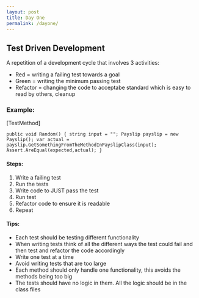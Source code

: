 ```yaml
---
layout: post
title: Day One
permalink: /dayone/
---
```

## Test Driven Development

A repetition of a development cycle that involves 3 activities:
- Red = writing a failing test towards a goal
- Green = writing the minimum passing test 
- Refactor = changing the code to acceptabe standard which is easy to read by others, cleanup

### Example:

[TestMethod]

`public void Random()
{
	string input = "";
	Payslip payslip = new Payslip();
	var actual = payslip.GetSomethingFromTheMethodInPayslipClass(input);
	Assert.AreEqual(expected,actual);
}`

#### Steps:
1. Write a failing test
2. Run the tests
3. Write code to JUST pass the test
4. Run test
5. Refactor code to ensure it is readable
6. Repeat

#### Tips:
- Each test should be testing different functionality
- When writing tests think of all the different ways the test could fail and then test and refactor the code accordingly
- Write one test at a time
- Avoid writing tests that are too large
- Each method should only handle one functionality, this avoids the methods being too big 
- The tests should have no logic in them. All the logic should be in the class files
